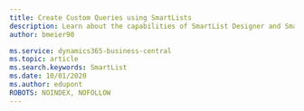 ```yaml
---
title: Create Custom Queries using SmartLists
description: Learn about the capabilities of SmartList Designer and SmartList queries in Business Central.
author: bmeier90

ms.service: dynamics365-business-central
ms.topic: article
ms.search.keywords: SmartList
ms.date: 10/01/2020
ms.author: edupont
ROBOTS: NOINDEX, NOFOLLOW
---
```

<!--# Create Custom Queries using SmartLists

Use SmartList Designer and SmartLists to create, manage and view queries using your Business Central data.  

The creation of queries can be done without writing code and the queries that are created can be exported and imported to make it easier to create once and use across tenants.

> [!Note]
> SmartLists and SmartList Designer functionality is only available in the online version of Business Central.

SmartList Designer is an app for [!INCLUDE [prodshort](includes/prodshort.md)] so that you can create queries on your Business Central data without requiring any type of customization or extension. SmartList Designer must be installed once in the [!INCLUDE [prodshort](includes/prodshort.md)] online tenant and can then be used by any user who has the relevant permissions. For more information, see [Get SmartList Designer](bi-smartlist-designer-setup.md).  

## Create a query

You can access SmartList Designer in two ways:

* In one of the 21 supported list pages, choose the **All** action, and then choose **New Query (SmartList)**.  

    The **SmartList Designer** page opens and is automatically loaded with data from the list page as well as any visible columns on the list page. This data source is your primary data source for the query.  

    > [!TIP]
    > If SmartList Designer has not yet been set up, you are automatically taken to the SmartList Designer Setup page.

    At this point, the minimum amount of information to create a query has been defined. You can preview the results, create the query, or extend the query definition as described below.  

* Choose the ![Lightbulb that opens the Tell Me feature](media/ui-search/search_small.png "Tell me what you want to do") icon, enter **SmartList Designer**.

    The **SmartList Designer** page opens, but because it is not associated with a data source yet, you must specify the data source that you want to use as the primary data source.

  * Choose the **New** action from the context menu in the SmartList Designer app.  

    > [!Note]
    > If you have an existing query definition in progress, you will be prompted to save or discard the changes before continuing.

  * Choose the **Find Table** action to specify a primary data source for your query.

    SmartList Designer shows a list of all tables available in your [!INCLUDE [prodshort](includes/prodshort.md)]. Choose the table that you want to use as your primary data source for this query.

    Once the primary data source is selected, the query definition is loaded with the data from the first five fields from that data source. From here, the creation of the query is the same as the steps above when the data source was automatically selected for you.

### <a name="manage-fields"></a>Change the fields in the query

You can change the fields you want to make visible in your query. To modify the list of fields, choose the **Manage Fields** action, and then specify the fields that you want to make available in your query. You can also search to locate fields that you want to add to your query.

Once you have selected the fields that you want in the query, choose the **Apply** action. If you choose not to modify the field list, choose **Cancel**.

### Add an additional data source

If you want to add a data source, choose the **+ Table** action, and then choose a table from the list of tables that are related to the primary data source for the query. Once you choose a table, a table relationship between the primary data source and the new table is created. You can see an indicator for each successfully linked tables and fields.

> [!NOTE]
> Technically, the relationship between the two data sources is a *left outer join*. For more information, see the [Advanced links](#advanced-links) section.

#### Edit links between data sources

To modify an existing linked table or field, choose the ellipsis (...) in the upper corner of the data source that you want to modify the links on, and then choose the **Edit Link** action. In the **Link Fields** page, edit the relevant tables or fields, and then choose **Save**.

#### <a name="advanced-links"></a>Managing relationships between data sources

You can manually add table relationships, and you can create more advanced relationships between data sources. Following the same steps to add a table, select **Show All** below the table drop down list. This will display all available tables that can be added to the query definition. SmartList Designer will attempt to create a link between the data sources. If a link cannot be created, the **Link Fields** page opens.

Select the fields that you want to link between the data sources available. If a link cannot be create between the data sources, choose the **Cancel** action. If a link could not be created, you will receive a message indicating that a link could not be created and the data source you just added will be removed from the query definition.  

### Remove a data source

To remove a data source, choose the ellipsis (...) in the upper corner of the data source you want to remove. This opens a context menu where you can remove the data source.

### Apply filters on data

Select the filter icon on the data source you want to filter. The app will open a filter page that will enable you to select the fields you want to filter on, as well as what filter(s) you want to apply to the field.  

To apply filter, select a field from the data source, select a filter operator from the drop-down list and enter a filter value.  

> [!Tip]
> If you want to enter multiple filter values, use the `IN` operator. Choose the **+** icon next to the filter value to add additional filter values.  

To define additional filters on a selected field, choose the **+** icon on the left side of the page. There is no limit on the number of filters that can be applied to a field.  

> [!Tip]
> Each row will be treated as an `AND` clause between rows.

You may filter on more than one field within a selected data source. To add an additional field, choose the **Add Filter** icon in the lower left portion of the page. Repeat the previous steps to define the relevant filters for that field.

> [!Note]
> The applicable filter options will match what is available in Business Central. For more information, see [Sorting, Searching, and Filtering](ui-enter-criteria-filters.md).  

Once you have defined the filters you want to apply to a data source, choose OK. The application will return you to the query definition page and display a filter icon next to the fields that you have defined a filter for. To see the filter value, simply hover over the filter icon.

> [!Important]
> If you do not see a filter icon displayed on the query definition page, it could mean that you applied a filter on a field you did not make visible in your query. Filters can be applied to fields that are not displayed in the query definition.  

For more information, see the [Change the fields in the query](#manage-fields) section.

### Query preview

Once you have defined your query definition, you can preview the results before you save the query. Choose the **Preview** action to render the results of the query definition. When preview is selected, the results will render in a new browser tab. Business Central will open to the default company and render the results of the query.  

It is recommended that after you have reviewed the results that you close the SmartList page in Business Central.  

> [!Note]
> There are no refresh capabilities in Business Central for query definitions that have not been saved. You must do a preview after each change to your query definition in SmartList Designer so see accurate results.

> [!Tip]
> If you get a permission error during the preview, it means you have permissions to create the query but not to render a result set. For more information, see [SmartLists and permissions](bi-smartlist-designer-setup.md#permissions).

### Saving a query

Choose the **Save** button to save your query definition. You will be asked to provide an name and a category for your SmartList query.  

* Name

    The name is limited to 30 characters. If the name is longer than 30 characters, you receive an error message.  

* Category

    The category relates to the list page that you want the SmartList query to be visible from. There are 21 list pages available to choose from.  

Once the query has been saved, you will see a notification. If the query could not be saved, you will see an error message.  

> [!Tip]
> Once the SmartList query is saved, and you return to the list page that you started SmartList Designer from, you must refresh the list page before the new query is available in the navigation.

If you want to change the list page that the SmartList query is assigned to, choose the **Assign** action from the context menu **(…)** in the lower right. This action will be disabled if you have not yet saved your SmartList query.  

Once edits have been made to an existing SmartList query, the **Save As** action will become available in the context menu in the lower right.  

Use the **Save As** command to save the edits as a new query. SmartList query names must be unique. If you save a query with the same name as another query, you receive an error message.  

## Viewing a SmartList query

Once you save a SmartList query in the SmartList Designer page, it becomes available from the **All** drop down on the list page that you assigned it to. Users who have permission to view SmartList queries can then choose the query and view the results.  

> [!NOTE]
> A new SmartList query is not visible until the list page it is assigned to has refreshed. A refresh can be done by navigating away from the list page and then back to it, or by refreshing Business Central.

## Manage all available SmartList queries

You can manage all available queries in the **SmartList Management** page. By default, only a SUPER user will have permissions to this page. Other users can be granted permissions.  

The following table outlines the actions that you can choose in the **SmartList Management** page to help you create new SmartList queries or manage existing SmartList queries.

|Name|Description|
|----|-----------|
|**New**| Launches SmartList Designer without a data source pre-selected.|
|**Delete**| Delete one or more existing SmartList queries.|
|**Edit**| Opens SmartList Designer and visually displays the SmartList query definition.|
|**Preview**| Renders the result set for the SmartList query selected.|
|**Export**| Exports the selected SmartList queries to your downloads folder where they can be imported into another tenant. You must have permissions to export SmartList queries.|
|**Import**| Imports the SmartList query file into your Business Central tenant. You must have permissions to import SmartList queries.|
|**Assign Permissions**| Assign one or more SmartList queries to a user defined permission set.|
|**Navigation**| Create custom navigation to your SmartList query.|

The following table outlines the detailed information about each query in the **SmartList Management** page.

|Name|Description|
|----|-----------|
|**Object ID**| ID that is assigned to a SmartList query created with SmartList Designer. The object range from SmartList queries is 701,000 – 710,000.|
|**Name**| This is the name that was defined in SmartList Designer when the SmartList query was created.|
|**Description**| Short description of the SmartList query. By default, the description and name will have the same values.|
|**Assigned List Page**| Displays the list page the SmartList query is assigned to. This will be the query category assignment in SmartList Designer.|
|**Primary Table**| The data source that was defined as the first, or primary source, when the SmartList query was created in SmartList Designer.|
|**Last Modified by**| Displays name of user that that modified the SmartList query. If the SmartList query has never been modified, this will be the user that created the SmartList query.|
|**Last Modified**| Display the last date and time the SmartList query was modified. If the SmartList query has never been modified, this will be the date and time the SmartList query was created.|

### General Functionality

The **SmartList Management** page provides general functionality like other list pages in Business Central. You can search, filter, open in Excel, bookmark, and create custom views from this list.

The **SmartList Management** page has five default views:

* All
* Finance
* Inventory
* Purchasing
* Sales

SmartList queries are filtered into one of the views based upon the list page they were assigned to in SmartList Designer. To change the category, edit the query and reassign using the **Assign** action.

### Assigning permissions

In the **SmartList Management**, you can bulk-assign access to queries by assigning permissions. When you choose **Assign Permissions**, the **SmartList Permission Management** page opens and shows a list of all user-defined permission sets that you can then add the chosen queries to.  

> [!NOTE]
> You can add queries to a permission set in the **SmartList Permission Management** page, but you cannot remove queries from a permission set, and you cannot move queries from one permission set to another. To remove or move, you must use the permissions pages.

Once permissions are granted to a SmartList query, the users who have those permissions can see the SmartList query. However, they are not be able to view the results of the query if they do not have permissions to the underlying data sources that are defined for the query. For more information, see [SmartLists and Permissions](bi-smartlist-designer-setup.md#permissions).

### Export and import queries

Use the export/import functionality on the **SmartList Management** page to share SmartList queries across different tenants.

When you export one or more queries, Business Central will package up the queries and save them to the Downloads folder on your device. Only the query definition is exported, and not any data. Once the export completes, the **SmartList Export Results** page lists all the queries that were exported successfully and provides an error message for any queries that failed to export.

Similarly, when you import queries, the **SmartList Import Results** page lists all the queries that were imported successfully and provides an error message for any queries that failed to import.

> [!Tip]
> A common reason why a SmartList query will fail to import is that a data source that is found in the query definition does not exist in the tenant that the SmartList query is being imported into. This could happen when a query definition contains an extension data source and the tenant you are importing the query into does not have that same extension installed.

## Custom navigation

Custom navigation is used to create navigation points to other Business Central pages when rendering a SmartList query. A custom navigation is specific to the SmartList query it was created for and can be accessed from the **Navigation** action at the top of the query page. The **Navigation List** page shows any custom navigation that have been specified for this query.

### To create custom navigation for a query

1. Select **Create** at the top of the **Navigation List** page.
2. Provide a **name** for the custom action you are about to create. This name will be visible when rendering a SmartList query.  
3. Choose a **target page** from the lookup. A target page is the page that you want to navigate to when this SmartList query is viewed.
4. If you want a specific record to be returned on the target page, toggle the **Filter to Record** on. If not, select OK to close the page.
5. Select the **Linking Data Item** from the lookup. This will be the item you want displayed when the target page is opened.
6. Select **OK** to close the page.
7. Repeat these steps to create additional custom navigation.

You can edit or delete custom navigation in the **Navigation List** page.

If one or more custom navigation records are created for a given SmartList query, you can specify which of the actions must serve as the default navigation. The default action is taken when the hyperlink field in the SmartList query is selected while the SmartList query data is viewed.

## See also

[Get SmartList Designer](bi-smartlist-designer-setup.md)  
[Business Intelligence](bi.md) --> 
